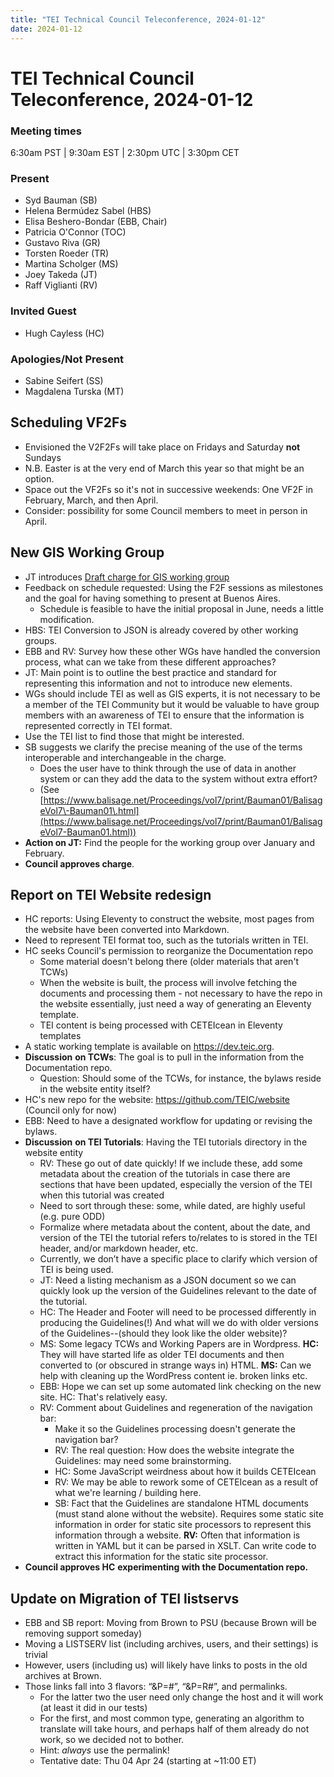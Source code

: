 ```yaml
---
title: "TEI Technical Council Teleconference, 2024-01-12"
date: 2024-01-12
---
```

# TEI Technical Council Teleconference, 2024-01-12
### Meeting times

6:30am PST \| 9:30am EST \| 2:30pm UTC \| 3:30pm CET

### Present


* Syd Bauman (SB)
* Helena Bermúdez Sabel (HBS)
* Elisa Beshero\-Bondar (EBB, Chair)
* Patricia O'Connor (TOC)
* Gustavo Riva (GR)
* Torsten Roeder (TR)
* Martina Scholger (MS)
* Joey Takeda (JT)
* Raff Viglianti (RV)


### Invited Guest


* Hugh Cayless (HC)


### Apologies/Not Present


* Sabine Seifert (SS)
* Magdalena Turska (MT)


Scheduling VF2Fs
----------------


* Envisioned the V2F2Fs will take place on Fridays and Saturday **not** Sundays
* N.B. Easter is at the very end of March this year so that might be an option.
* Space out the VF2Fs so it's not in successive weekends: One VF2F in February, March, and then April.
* Consider: possibility for some Council members to meet in person in April.


New GIS Working Group
---------------------


* JT introduces [Draft charge for GIS working group](https://docs.google.com/document/u/0/d/1pdbfKNsrskUvZ_AXa3Cnj4AS9LdleRrS5ZVjdyOILIQ/edit)
* Feedback on schedule requested: Using the F2F sessions as milestones and the goal for having something to present at Buenos Aires.
	+ Schedule is feasible to have the initial proposal in June, needs a little modification.
* HBS: TEI Conversion to JSON is already covered by other working groups.
* EBB and RV: Survey how these other WGs have handled the conversion process, what can we take from these different approaches?
* JT: Main point is to outline the best practice and standard for representing this information and not to introduce new elements.
* WGs should include TEI as well as GIS experts, it is not necessary to be a member of the TEI Community but it would be valuable to have group members with an awareness of TEI to ensure that the information is represented correctly in TEI format.
* Use the TEI list to find those that might be interested.
* SB suggests we clarify the precise meaning of the use of the terms interoperable and interchangeable in the charge.
	+ Does the user have to think through the use of data in another system or can they add the data to the system without extra effort?
	+ (See [https://www.balisage.net/Proceedings/vol7/print/Bauman01/BalisageVol7\-Bauman01\.html](https://www.balisage.net/Proceedings/vol7/print/Bauman01/BalisageVol7-Bauman01.html))
* **Action on JT:** Find the people for the working group over January and February.
* **Council approves charge**.


Report on TEI Website redesign
------------------------------


* HC reports: Using Eleventy to construct the website, most pages from the website have been converted into Markdown.
* Need to represent TEI format too, such as the tutorials written in TEI.
* HC seeks Council's permission to reorganize the Documentation repo
	+ Some material doesn't belong there (older materials that aren't TCWs)
	+ When the website is built, the process will involve fetching the documents and processing them \- not necessary to have the repo in the website essentially, just need a way of generating an Eleventy template.
	+ TEI content is being processed with CETEIcean in Eleventy templates
* A static working template is available on <https://dev.teic.org>.
* **Discussion** **on TCWs**: The goal is to pull in the information from the Documentation repo.
	+ Question: Should some of the TCWs, for instance, the bylaws reside in the website entity itself?
* HC's new repo for the website: <https://github.com/TEIC/website> (Council only for now)
* EBB: Need to have a designated workflow for updating or revising the bylaws.
* **Discussion** **on TEI Tutorials**: Having the TEI tutorials directory in the website entity
	+ RV: These go out of date quickly! If we include these, add some metadata about the creation of the tutorials in case there are sections that have been updated, especially the version of the TEI when this tutorial was created
	+ Need to sort through these: some, while dated, are highly useful (e.g. pure ODD)
	+ Formalize where metadata about the content, about the date, and version of the TEI the tutorial refers to/relates to is stored in the TEI header, and/or markdown header, etc.
	+ Currently, we don’t have a specific place to clarify which version of TEI is being used.
	+ JT: Need a listing mechanism as a JSON document so we can quickly look up the version of the Guidelines relevant to the date of the tutorial.
	+ HC: The Header and Footer will need to be processed differently in producing the Guidelines(!) And what will we do with older versions of the Guidelines\-\-(should they look like the older website)?
	+ MS: Some legacy TCWs and Working Papers are in Wordpress. **HC:** They will have started life as older TEI documents and then converted to (or obscured in strange ways in) HTML. **MS:** Can we help with cleaning up the WordPress content ie. broken links etc.
	+ EBB: Hope we can set up some automated link checking on the new site. HC: That's relatively easy.
	+ RV: Comment about Guidelines and regeneration of the navigation bar:
		- Make it so the Guidelines processing doesn't generate the navigation bar?
		- RV: The real question: How does the website integrate the Guidelines: may need some brainstorming.
		- HC: Some JavaScript weirdness about how it builds CETEIcean
		- RV: We may be able to rework some of CETEIcean as a result of what we're learning / building here.
		- SB: Fact that the Guidelines are standalone HTML documents (must stand alone without the website). Requires some static site information in order for static site processors to represent this information through a website. **RV:** Often that information is written in YAML but it can be parsed in XSLT. Can write code to extract this information for the static site processor.
* **Council approves HC** **experimenting with the Documentation repo.**


Update on Migration of TEI listservs
------------------------------------


* EBB and SB report: Moving from Brown to PSU (because Brown will be removing support someday)
* Moving a LISTSERV list (including archives, users, and their settings) is trivial
* However, users (including us) will likely have links to posts in the old archives at Brown.
* Those links fall into 3 flavors: “\&P\=\#”, “\&P\=R\#”, and permalinks.
	+ For the latter two the user need only change the host and it will work (at least it did in our tests)
	+ For the first, and most common type, generating an algorithm to translate will take hours, and perhaps half of them already do not work, so we decided not to bother.
	+ Hint: *always* use the permalink!
	+ Tentative date: Thu 04 Apr 24 (starting at \~11:00 ET)
